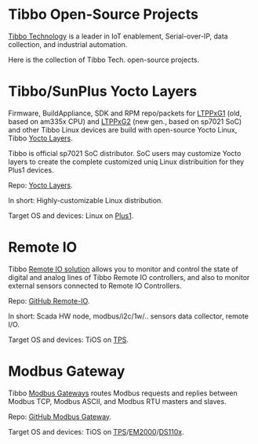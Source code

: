 # Tibbo Open-Source Projects

[Tibbo Technology](http://tibbo.com/) is a leader in IoT enablement, 
Serial-over-IP, data collection, and industrial automation.

Here is the collection of Tibbo Tech. open-source projects.

# Tibbo/SunPlus Yocto Layers

Firmware, BuildAppliance, SDK and RPM repo/packets for
[LTPPxG1](https://tibbo.com/store/tps/ltpp3.html) (old, based on am335x CPU) and 
[LTPPxG2](https://tibbo.com/store/plus1.html) (new gen., based on sp7021 SoC)
and other Tibbo Linux devices are build with open-source Yocto Linux,
Tibbo [Yocto Layers](https://github.com/tibbotech/yocto_layers).

Tibbo is official sp7021 SoC distributor. SoC users may customize Yocto layers
to create the complete customized uniq Linux distribuition for they
Plus1 devices.

Repo: [Yocto Layers](https://github.com/tibbotech/yocto_layers).

In short: Highly-customizable Linux distribution.

Target OS and devices: Linux on [Plus1](https://tibbo.com/store/plus1.html).

# Remote IO

Tibbo [Remote IO solution](https://tibbo.com/remote-io.html) allows you to 
monitor and control the state of digital and analog lines of Tibbo Remote IO 
controllers, and also to monitor external sensors connected to Remote IO 
Controllers.

Repo: [GitHub Remote-IO](https://github.com/tibbotech/Remote-IO).

In short: Scada HW node, modbus/i2c/1w/.. sensors data collector, remote I/O.

Target OS and devices: TiOS on [TPS](https://tibbo.com/tps.html).

# Modbus Gateway

Tibbo [Modbus Gateways](https://tibbo.com/modbus-gateways.html) 
routes Modbus requests and replies between Modbus TCP, Modbus ASCII, and 
Modbus RTU masters and slaves.

Repo: [GitHub Modbus Gateway](https://github.com/tibbotech/Modbus-Gateway).

Target OS and devices: TiOS on [TPS](https://tibbo.com/tps.html)/[EM2000](http://tibbo.com/store/modules/em2000.html)/[DS110x](http://tibbo.com/store/controllers/ds1101.html).

